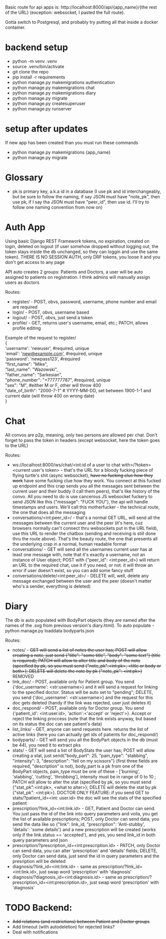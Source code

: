 Basic route for api apps is: http://localhost:8000/api/{app_name}/{the rest of the URL} (exception: websocket, I pasted the full route).

Gotta switch to Postgresql, and probably try putting all that inside a docker container.

# backend setup

- python -m venv .venv
- source .venv/bin/activate
- git clone the repo
- pip install -r requirements
- python manage.py makemigrations authentication
- python manage.py makemigrations chat
- python manage.py makemigrations diary
- python manage.py migrate
- python manage.py createsuperuser
- python manage.py runserver

# setup after updates

If new app has been created than you must run these commands
- python manage.py makemigrations {app_name}
- python manage.py migrate

# Glossary

- pk is primary key, a.k.a id in a database (I use pk and id interchangeably, but be sure to follow the naming, if say JSON must have "note_pk", then use pk, if I say tha JSON must have "peer_id", then use id. I'll try to follow one naming convention from now on)

# Auth App

Using basic Django REST Framework tokens, no expiration, created on login, deleted on logout (if user somehow dropped without logging out, the token stays inside the db unchanged, so they can loggin and use the same token). THERE IS NO SESSION AUTH, only DRF tokens, you loose it and you don't get access to any page

API auto creates 2 groups: Patients and Doctors, a user will be auto assigned to patients on registration. I think admins will manually assign users as doctors

Routes:

- register/ - POST, obvs, password, username, phone number and email are required
- login/ - POST, obvs, username based
- logout/ - POST, obvs, just send a token
- profile/ - GET, returns user's username, email, etc.; PATCH, allows profile editing

Example of the request to register/\
{\
    'username': 'newuser', #required, unique\
    'email': 'new@example.com', #required, unique\
    'password': 'newpass123', #required\
    "first_name": "Mike",\
    "last_name": "Wazowski",\
    "father_name": "Sarkesian",\
    "phone_number": "+777777787", #required, unique\
    "sex": "M", #either M or F, other will throw 400\
    "date_of_birth": "2000-7-1" # YYYY-MM-DD, set between 1900-1-1 and current date (will throw 400 on wrong date)\
    }

# Chat

All convos are p2p, meaning, only two persons are allowed per chat. Don't forget to pass the token in headers (except websocket, here the token goes to the URL)

Routes:

- ws://localhost:8000/ws/chat/<int:id of a user to chat with>/?token=<current user's token> - that's the URL for a bloody fucking piece of flying turtle's shit (async websocket), ~~have no fucking clue how they work~~ have some fucking clue how they work. You connect at this fucked up endpoint and this crap sends you all the messages sent between the current user and their buddy (I call them peers), that's like history of the convo. All you need to do is use cancerous JS websocket fuckery to send JSON like this {"message": "FUCK YOU"}, the api will handle timestamps and users. We'll call this motherfucker - the technical route, the one that does all the messaging
- conversations/\<int:peer_id>/ - that's a normal GET URL, will send all the messages between the current user and the peer (it's here, cuz browsers normally can't connect thru websockets put in the URL field), use this URL to render the chatbox (sending and receiving is still done thru the route above). That's the beauty route, the one that presents all the underlying crap in a normal, human readable format
- conversations/ - GET will send all the usernames current user has at least one message with, note that it's exactly a username, not an instance of User object; POST with {"peer_id": \<int:peer_id>} will return an URL to the required chat, use it if you need, or not. it will throw an error if user doesn't exist, so you can add some fancy stuff
- conversations/delete/\<int:peer_id>/ - DELETE will, well, delete any message exchanged between the user and the peer (doesn't matter who's a sender, everything is deleted)

# Diary

The db is auto populated with BodyPart objects (they are named after the names of the .svg from previous version's diary.html). To auto populate - python manage.py loaddata bodyparts.json

Routes:

- notes/ - ~~GET will send a list of notes the user has; POST will allow creating a note, just send {"title": "some title", "body": "some text"} (title is required); PATCH will allow to alter title and body of the note (specified by pk, so you must send {"note_pk":\<int:pk>, \<title or body or both>}; DELETE will delete the note by pk {"note_pk": \<int:pk>}~~ REMOVED
- link_doc/ - POST, available only for Patient group. You send {'doc_username': \<str:username>} and it will send a request for linking to the specified doctor. Status will be auto set to "pending"; DELETE, you send {'doc_username': \<str:username>} and the request for this doc gets deleted (handy if the link was rejected, user just deletes it)
- doc_respond/ - POST, available only for Doctor group. You send {'patient_id': \<int:user.id>, 'action':\<'accept' or 'reject'>}. Accept or reject the linking proccess (note that the link exists anyway, but based on its status the doc can see patient's data)
- list_links/ - GET, anyone can send requests here. returns the list of active links (here you can actually get ids of patients for doc_respond/)
- bodyparts/ - GET will send you all the BodyPart objects in the db (must be 44), you need it to extract pks
- stats/ - GET will send a list of BodyStats the user has; POST will allow creating a stat, just send{"body_part": 25, "pain_type": "stabbing", "intensity": 3, "description": "fell on my scissors"} (first three fields are required, "description" is not), body_part is a pk from one of the BodyPart objects, pain_type must be one of these - ['burning', 'stabbing', 'cutting', 'throbbing'], intensity must be in range of 0 to 10 ; PATCH will allow to alter the stat (specified by pk, so you must send {"stat_pk":\<int:pk>, \<what to alter>}; DELETE will delete the stat by pk {"stat_pk": \<int:pk>}. DOCTOR ONLY FEATURE: if you send GET to stats/?patient_id=\<int: user.id> the doc will see the stats of the specified patient
- prescription/?link_id=\<int:link.id> - GET, Patient and Doctor can send. You just pass the id of the link into query parameters and voila, you get the list of available prescriptions; POST, only Doctor can send data, you send the data like so {"link": link_id, "prescription": 'Anti-stubby', 'details': 'some details'} and a new prescription will be created (works only if the link.status == 'accepted'), and yes, you send link_id in both query parameters and json
- prescription/?prescription_id=\<int:prescription.id> - PATCH, only Doctor can send data, you can alter 'prescription' and 'details' fields; DELETE, only Doctor can send data, just send the id in query parameters and the presription will be deleted
- diagnosis/?link_id=\<int:link.id> - same as prescription/?link_id=\<int:link.id>, just swap word 'prescription' with 'diagnosis'
- diagnosis/?diagnosis_id=\<int:diagnosis.id> - same as prescription/?prescription_id=\<int:prescription.id>, just swap word 'prescription' with 'diagnosis'

# TODO Backend:
- ~~Add relations (and restrictions) between Patient and Doctor groups~~
- Add timeout (with autodeletion) for rejected links?
- Deal with notifications